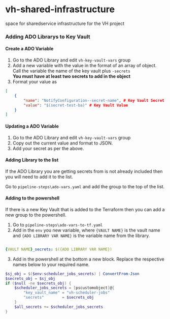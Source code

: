 # vh-shared-infrastructure
space for sharedservice infrastructure for the VH project


### Adding ADO Librarys to Key Vault

#### Create a ADO Variable

1. Go to the ADO Library and edit `vh-key-vault-vars` group
2. Add a new variable with the value in the format of an array of object. Call the variable the name of the key vault plus `-secrets` <br/>
**You must have at least two secrets to add in the object**
3. Format your value as
```json
[
    {
        "name": "NotifyConfiguration--secret-name", # Key Vault Secret
        "value": "$(secret-test-ba)" # Key Vault Value
    }
]
```

#### Updating a ADO Variable

1. Go to the ADO Library and edit `vh-key-vault-vars` group
2. Copy out the current value and format to JSON.
3. Add your secret as per the above.

#### Adding Library to the list

If the ADO Library you are getting secrets from is not already included then you will need to add it to the list.

Go to `pipeline-steps\ado-vars.yaml` and add the group to the top of the list.

#### Adding to the powershell

If there is a new Key Vault that is added to the Terraform then you can add a new group to the powershell.

1. Go to `pipeline-steps\ado-vars-to-tf.yaml`
2. Add in the `env` you new variable, where `{VAULT NAME}` is the vault name and `{ADO LIBRARY VAR NAME}` is the variable name from the library.

```yaml

{VAULT NAME}_secrets: $({ADO LIBRARY VAR NAME})
```
3. Add in the powershell at the bottom a new block. Replace the respective names below to your required name.

```powershell
$sj_obj = $($env:scheduler_jobs_secrets) | ConvertFrom-Json
$secrets_obj = $sj_obj
if ($null -ne $secrets_obj) {
    $scheduler_jobs_secrets = [pscustomobject]@{
        "key_vault_name" = "vh-scheduler-jobs"
        "secrets"        = $secrets_obj
    }
    $all_secrets += $scheduler_jobs_secrets
}
```
